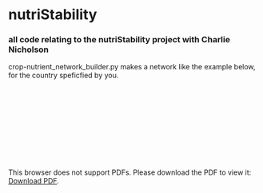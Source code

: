 # nutriStability


### all code relating to the nutriStability project with Charlie Nicholson

crop-nutrient_network_builder.py makes a network like the example below, for the country speficfied by you.

<object data="http://www.uvm.edu/~bfemery/nigeria_bipartite-narrow.pdf" type="application/pdf" width="700px" height="700px">
    <embed src="http://www.uvm.edu/~bfemery/nigeria_bipartite-narrow.pdf">
        <p>This browser does not support PDFs. Please download the PDF to view it: <a href="http://www.uvm.edu/~bfemery/nigeria_bipartite-narrow.pdf">Download PDF</a>.</p>
    </embed>
</object>
